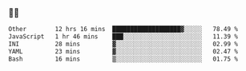 ### 👨‍💻

<!--START_SECTION:waka-->

```txt
Other        12 hrs 16 mins  ███████████████████▓░░░░░   78.49 %
JavaScript   1 hr 46 mins    ███░░░░░░░░░░░░░░░░░░░░░░   11.39 %
INI          28 mins         ▓░░░░░░░░░░░░░░░░░░░░░░░░   02.99 %
YAML         23 mins         ▓░░░░░░░░░░░░░░░░░░░░░░░░   02.47 %
Bash         16 mins         ▒░░░░░░░░░░░░░░░░░░░░░░░░   01.75 %
```

<!--END_SECTION:waka-->

